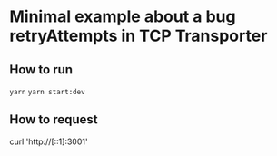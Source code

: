 # Minimal example about a bug retryAttempts in TCP Transporter

## How to run

`yarn`
`yarn start:dev`

## How to request

curl 'http://[::1]:3001'